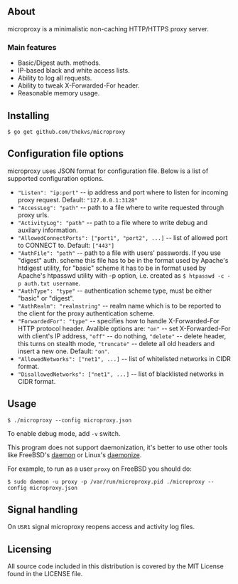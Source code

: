 ## About
microproxy is a minimalistic non-caching HTTP/HTTPS proxy server.

### Main features
* Basic/Digest auth. methods.
* IP-based black and white access lists.
* Ability to log all requests.
* Ability to tweak X-Forwarded-For header.
* Reasonable memory usage.

## Installing
```
$ go get github.com/thekvs/microproxy
```

## Configuration file options
microproxy uses JSON format for configuration file. Below is a list of supported configuration options.

* ```"Listen": "ip:port"``` -- ip address and port where to listen for incoming proxy request. Default: ```"127.0.0.1:3128"```
* ```"AccessLog": "path"``` -- path to a file where to write requested through proxy urls.
* ```"ActivityLog": "path"``` -- path to a file where to write debug and auxilary information.
* ```"AllowedConnectPorts": ["port1", "port2", ...]``` -- list of allowed port to CONNECT to. Default: ```["443"]```
* ```"AuthFile": "path"``` -- path to a file with users' passwords. If you use "digest" auth. scheme this file has to be in the format used by Apache's htdigest utility, for "basic" scheme it has to be in format used by Apache's htpasswd utility with -p option, i.e. created as ```$ htpasswd -c -p auth.txt username```.
* ```"AuthType": "type"``` -- authentication scheme type, must be either "basic" or "digest".
* ```"AuthRealm": "realmstring"``` -- realm name which is to be reported to the client for the proxy authentication scheme.
* ```"ForwardedFor": "type"``` -- specifies how to handle X-Forwarded-For HTTP protocol header. Avalible options are: ```"on"``` -- set X-Forwarded-For with client's IP address, ```"off"``` -- do nothing, ```"delete"``` -- delete header, this turns on stealth mode, ```"truncate"``` -- delete all old headers and insert a new one. Default: ```"on"```.
* ```"AllowedNetworks": ["net1", ...]``` -- list of whitelisted networks in CIDR format.
* ```"DisallowedNetworks": ["net1", ...]``` -- list of blacklisted networks in CIDR format.

## Usage
```
$ ./microproxy --config microproxy.json
```
To enable debug mode, add ```-v``` switch.

This program does not support daemonization, it's better to use other tools like FreeBSD's [daemon](http://www.freebsd.org/cgi/man.cgi?query=daemon&sektion=8) or Linux's [daemonize](http://software.clapper.org/daemonize/).

For example, to run as a user ```proxy``` on FreeBSD you should do:
```
$ sudo daemon -u proxy -p /var/run/microproxy.pid ./microproxy --config microproxy.json
```

## Signal handling
On ```USR1``` signal microproxy reopens access and activity log files.

## Licensing
All source code included in this distribution is covered by the MIT License found in the LICENSE file.
